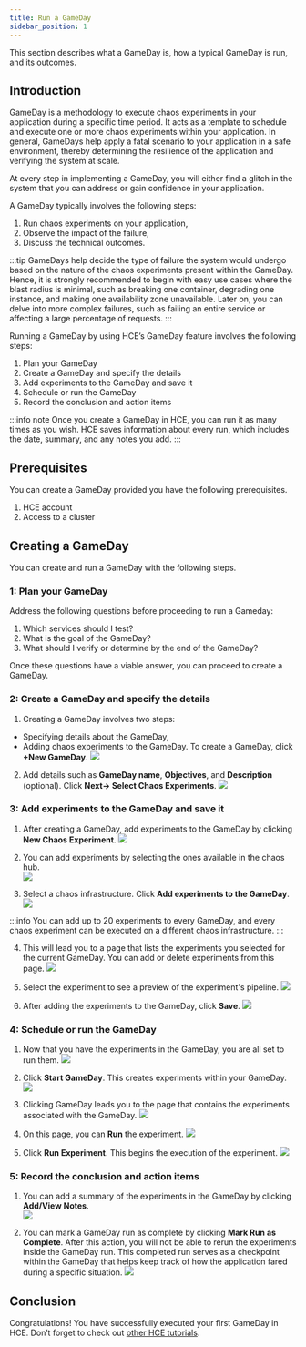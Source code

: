 ```yaml
---
title: Run a GameDay
sidebar_position: 1
---
```

This section describes what a GameDay is, how a typical GameDay is run, and its outcomes.

## Introduction

GameDay is a methodology to execute chaos experiments in your application during a specific time period. It acts as a template to schedule and execute one or more chaos experiments within your application. In general, GameDays help apply a fatal scenario to your application in a safe environment, thereby determining the resilience of the application and verifying the system at scale. 

At every step in implementing a GameDay, you will either find a glitch in the system that you can address or gain confidence in your application.

A GameDay typically involves the following steps:

1. Run chaos experiments on your application,
2. Observe the impact of the failure,
3. Discuss the technical outcomes.

:::tip
GameDays help decide the type of failure the system would undergo based on the nature of the chaos experiments present within the GameDay. Hence, it is strongly recommended to begin with easy use cases where the blast radius is minimal, such as breaking one container, degrading one instance, and making one availability zone unavailable. Later on, you can delve into more complex failures, such as failing an entire service or affecting a large percentage of requests.
:::

Running a GameDay by using HCE’s GameDay feature involves the following steps:

1. Plan your GameDay
2. Create a GameDay and specify the details
3. Add experiments to the GameDay and save it
4. Schedule or run the GameDay
5. Record the conclusion and action items

:::info note
Once you create a GameDay in HCE, you can run it as many times as you wish. HCE saves information about every run, which includes the date, summary, and any notes you add.
:::

## Prerequisites
You can create a GameDay provided you have the following prerequisites.
1. HCE account
2. Access to a cluster

## Creating a GameDay
You can create and run a GameDay with the following steps.

### 1: Plan your GameDay

Address the following questions before proceeding to run a Gameday:
1. Which services should I test?
2. What is the goal of the GameDay? 
3. What should I verify or determine by the end of the GameDay?

Once these questions have a viable answer, you can proceed to create a GameDay. 

### 2: Create a GameDay and specify the details
1. Creating a GameDay involves two steps:
* Specifying details about the GameDay,
* Adding chaos experiments to the GameDay. 
To create a GameDay, click **+New GameDay**. 
![](./static/run-gameday/1-landing-page.png)

2. Add details such as **GameDay name**, **Objectives**, and **Description** (optional). Click **Next-> Select Chaos Experiments**.
![](./static/run-gameday/2-create-new-gameday.png)

### 3: Add experiments to the GameDay and save it
1. After creating a GameDay, add experiments to the GameDay by clicking **New Chaos Experiment**.
![](./static/run-gameday/3-add-experiments-to-gameday.png)

2. You can add experiments by selecting the ones available in the chaos hub.  
![](./static/run-gameday/4-list-experiments-from-chaoshub.png)

3. Select a chaos infrastructure. Click **Add experiments to the GameDay**.
![](./static/run-gameday/6-add-experiments-to-gameday.png)

:::info
You can add up to 20 experiments to every GameDay, and every chaos experiment can be executed on a different chaos infrastructure.
:::

4. This will lead you to a page that lists the experiments you selected for the current GameDay. You can add or delete experiments from this page.
![](./static/run-gameday/7-add-multiple-experiments.png)

5. Select the experiment to see a preview of the experiment's pipeline.
![](./static/run-gameday/8-view-exp.png)

6. After adding the experiments to the GameDay, click **Save**.
![](./static/run-gameday/9-save-experiment.png)

### 4: Schedule or run the GameDay
1. Now that you have the experiments in the GameDay, you are all set to run them. 
![](./static/run-gameday/10-gameday-created.png)

2. Click **Start GameDay**. This creates experiments within your GameDay.
![](./static/run-gameday/11-start-gameday.png)

3. Clicking GameDay leads you to the page that contains the experiments associated with the GameDay.
![](./static/run-gameday/12-gameday-in-progress.png)

4. On this page, you can **Run** the experiment. 
![](./static/run-gameday/13-gameday-details.png)

5. Click **Run Experiment**. This begins the execution of the experiment. 
![](./static/run-gameday/14-run-experiment.png)


### 5: Record the conclusion and action items
1. You can add a summary of the experiments in the GameDay by clicking **Add/View Notes**.  
![](./static/run-gameday/15-summary-at-exp-level.png)

2. You can mark a GameDay run as complete by clicking **Mark Run as Complete**. After this action, you will not be able to rerun the experiments inside the GameDay run. This completed run serves as a checkpoint within the GameDay that helps keep track of how the application fared during a specific situation.
![](./static/run-gameday/17-run-complete.png)

## Conclusion
Congratulations! You have successfully executed your first GameDay in HCE. Don’t forget to check out [other HCE tutorials](/tutorials/chaos-experiments).

